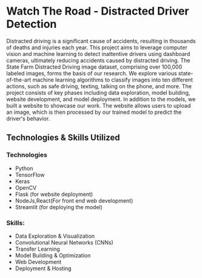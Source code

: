 # Watch The Road - Distracted Driver Detection

Distracted driving is a significant cause of accidents, resulting in thousands of deaths and injuries each year. 
This project aims to leverage computer vision and machine learning to detect inattentive drivers using dashboard 
cameras, ultimately reducing accidents caused by distracted driving. The State Farm Distracted Driving image dataset, 
comprising over 100,000 labeled images, forms the basis of our research. We explore various state-of-the-art machine 
learning algorithms to classify images into ten different actions, such as safe driving, texting, talking on the phone, 
and more. The project consists of key phases including data exploration, model building, website development, and model deployment. 
In addition to the models, we built a website to showcase our work. The website allows users to upload an image, which is then processed 
by our trained model to predict the driver's behavior. 

## Technologies & Skills Utilized

### Technologies

- Python
- TensorFlow
- Keras
- OpenCV
- Flask (for website deployment)
- NodeJs,React(For front end web development)
- Streamlit (for deploying the model)

### Skills:

- Data Exploration & Visualization
- Convolutional Neural Networks (CNNs)
- Transfer Learning
- Model Building & Optimization
- Web Development
- Deployment & Hosting

